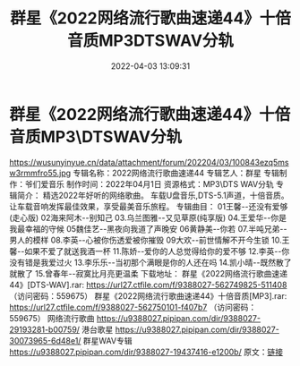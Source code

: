 ﻿---
title: 群星《2022网络流行歌曲速递44》十倍音质MP3DTSWAV分轨
date: 2022-04-03 13:09:31
categories: 新碟专辑、稀有等精品
tags: 国语流行
---
# 群星《2022网络流行歌曲速递44》十倍音质MP3\DTSWAV分轨

https://wusunyinyue.cn/data/attachment/forum/202204/03/100843ezq5msw3rmmfro55.jpg
专辑名称：2022网络流行歌曲速递44
专辑艺人：群星
专辑制作：爷们爱音乐
制作时间：2022年04月1日
资源格式：MP3\DTS WAV分轨
专辑简介：
精选2022年好听的网络歌曲。
车载U盘音乐,DTS-5.1声道，十倍音质。
让车载音响发挥最佳效果，享受最美音乐旅程。
专辑曲目：
01王馨--还没有爱够(走心版)
02海来阿木--别知己
03.乌兰图雅--又见草原(纯享版)
04.王爱华--你是我最幸福的守候
05魏佳艺--黑夜向我道了声晚安
06黄静美--你若
07.半吨兄弟--男人的模样
08.李英--心被你伤透爱被你摧毁
09大欢--前世情解不开今生锁
10.王馨--如果不爱了就送我酒一杯
11.陈娇--爱你的人总觉得给你的爱不够
12.李英--你没有错是我爱过火
13.李乐乐--当初那个满眼是你的人还在吗
14.凯小晴--既然散了就散了
15.曾春年--寂寞比月亮更温柔
下载地址：
群星《2022网络流行歌曲速递44》[DTS-WAV].rar: https://url27.ctfile.com/f/9388027-562749825-511408
（访问密码：559675）
群星《2022网络流行歌曲速递44》十倍音质[MP3].rar: https://url27.ctfile.com/f/9388027-562750101-f407b7
（访问密码：559675）
网络流行歌曲
https://u9388027.pipipan.com/dir/9388027-29193281-b00759/
港台歌星
https://u9388027.pipipan.com/dir/9388027-30073965-6d48e1/
群星WAV专辑
https://u9388027.pipipan.com/dir/9388027-19437416-e1200b/
原文：[链接](https://blog.sina.com.cn/s/blog_1647c7e7601030whu.html)